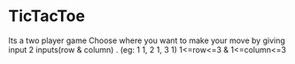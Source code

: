 # TicTacToe
Its a two player game 
Choose where you want to make your move by giving input 2 inputs(row & column) . (eg: 1 1, 2 1, 3 1) 1<=row<=3 & 1<=column<=3
